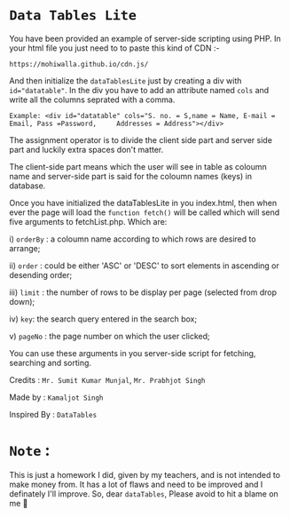 # `Data Tables Lite`

You have been provided an example of server-side scripting using PHP.
In your html file you just need to to paste this kind of CDN :-

`https://mohiwalla.github.io/cdn.js/`

And then initialize the `dataTablesLite` just by creating a div with `id="datatable"`. 
In the div you have to add an attribute named `cols` and write all the columns seprated with a comma.


`Example: <div id="datatable" cols="S. no. = S,name = Name, E-mail = Email, Pass =Password,     Addresses = Address"></div>`

The assignment operator is to divide the client side part and server side part and luckily extra spaces don't matter.

The client-side part means which the user will see in table as coloumn name and server-side part is said for the coloumn names (keys) in database.


Once you have initialized the dataTablesLite in you index.html, then when ever the page will load the `function fetch()` will be called which will send five arguments to fetchList.php. Which are:

i) `orderBy` : a coloumn name according to which rows are desired to arrange;

ii) `order` : could be either 'ASC' or 'DESC' to sort elements in ascending or desending order;

iii) `limit` : the number of rows to be display per page (selected from drop down);

iv) `key`:  the search query entered in the search box;

v) `pageNo` : the page number on which the user clicked;

You can use these arguments in you server-side script for fetching, searching and sorting.



Credits : `Mr. Sumit Kumar Munjal`, `Mr. Prabhjot Singh`

Made by : `Kamaljot Singh`

Inspired By : `DataTables`


#  `Note` :
This is just a homework I did, given by my teachers, and is not intended to make money from. It has a lot of flaws and need to be improved and I definately I'll improve. So, dear `dataTables`, Please avoid to hit a blame on me 🙂
